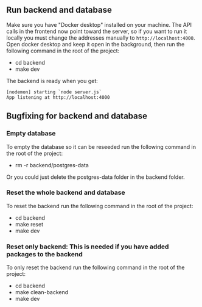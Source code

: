 ## Run backend and database

Make sure you have "Docker desktop" installed on your machine. The API calls in the frontend now point toward the server, so if you want to run it locally you must change the addresses manually to `http://localhost:4000`. Open docker desktop and keep it open in the background, then run the following command in the root of the project:

- cd backend
- make dev

The backend is ready when you get:

```
[nodemon] starting `node server.js`
App listening at http://localhost:4000
```

## Bugfixing for backend and database

### Empty database

To empty the database so it can be reseeded run the following command in the root of the project:

- rm -r backend/postgres-data

Or you could just delete the postgres-data folder in the backend folder.

### Reset the whole backend and database

To reset the backend run the following command in the root of the project:

- cd backend
- make reset
- make dev

### Reset only backend: This is needed if you have added packages to the backend

To only reset the backend run the following command in the root of the project:

- cd backend
- make clean-backend
- make dev

